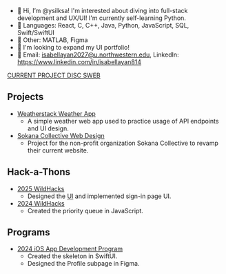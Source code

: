- 🐇 Hi, I’m @ysilksa! I'm interested about diving into full-stack development and UX/UI! I'm currently self-learning Python. 
- 🎀 Languages: React, C, C++, Java, Python, JavaScript, SQL, Swift/SwiftUI
- 🫧 Other: MATLAB, Figma
- 💞️ I'm looking to expand my UI portfolio!
- 💌 Email: isabellayan2027@u.northwestern.edu, LinkedIn: https://www.linkedin.com/in/isabellayan814


[CURRENT PROJECT DISC SWEB](https://github.com/disc-sweb/frontend)


## Projects
- [Weatherstack Weather App](https://github.com/ysilksa/simple-weather-app)
  - A simple weather web app used to practice usage of API endpoints and UI design.
- [Sokana Collective Web Design](https://github.com/disc-sweb/frontend)
  - Project for the non-profit organization Sokana Collective to revamp their current website. 

## Hack-a-Thons
- [2025 WildHacks](https://github.com/ysilksa/jellyqueue)
  - Designed the [UI](https://www.figma.com/design/O6yLcSrKdppXSJapw4Mbsi/wildhacks2025?node-id=0-1&t=Ik69JcKeCHjTrBvz-1) and implemented sign-in page UI.
- [2024 WildHacks](https://github.com/ysilksa/scheduler)
  - Created the priority queue in JavaScript. 

## Programs
- [2024 iOS App Development Program](https://github.com/ysilksa/girlcode)
  - Created the skeleton in SwiftUI.
  - Designed the Profile subpage in Figma. 

<!---
ysilksa/ysilksa is a ✨ special ✨ repository because its `README.md` (this file) appears on your GitHub profile.
You can click the Preview link to take a look at your changes.
--->

